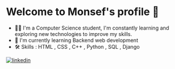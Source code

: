 # Welcome to Monsef's profile 👋
- 👨‍💻 I'm a Computer Science student, I'm constantly learning and exploring new technologies to improve my skills.
- 🧠 I'm currently learning Backend web development
- 🛠 Skills :
  HTML , CSS , C++ , Python , SQL , Django


[![linkedin](https://img.shields.io/badge/linkedin-0A66C2?style=for-the-badge&logo=linkedin&logoColor=white)](https://www.linkedin.com/in/mohammed-abd-el-monsef/)
<!--
**Monsef-74/Monsef-74** is a ✨ _special_ ✨ repository because its `README.md` (this file) appears on your GitHub profile.

Here are some ideas to get you started:



- 👯 I’m looking to collaborate on ...
- 🤔 I’m looking for help with ...
- 💬 Ask me about ...
- 📫 How to reach me: ...
- 😄 Pronouns: ...
- ⚡ Fun fact: ...
-->

